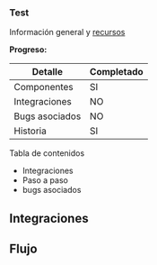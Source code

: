 ### Test
Información general y [recursos](https://google.com)

**Progreso:**

| Detalle | Completado |
| ------ | ------ |
| Componentes | SI |
| Integraciones | NO |
| Bugs asociados | NO |
| Historia | SI |

Tabla de contenidos
- Integraciones
- Paso a paso
- bugs asociados

## Integraciones

## Flujo
